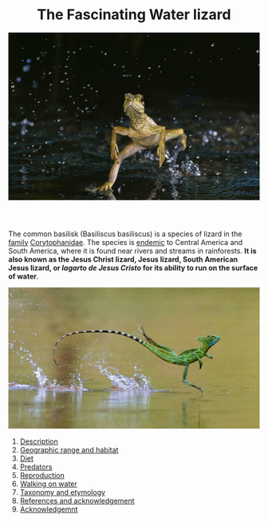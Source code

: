<html>
<header>
   <h1 id="logo">The Fascinating Water lizard</h1>
   <img src="Image A.jpg" alt="">
</header>
<body>
<p>
The common basilisk (Basiliscus basiliscus) is a species of lizard in the <a href="https://en.wikipedia.org/wiki/Family_(biology)">family</a> <a href="https://en.wikipedia.org/wiki/Corytophanidae">Corytophanidae</a>.
The species is <a href="https://en.wikipedia.org/wiki/Endemism">endemic</a> to Central America and South America, where it is found near rivers and streams in rainforests.
<strong>It is also known as the Jesus Christ lizard, Jesus lizard, South American Jesus lizard, or <i lang="spa">lagarto de Jesus Cristo</i> for its ability to run on the surface of water</strong>.</p>
   <img src="Image B.jpg" alt="">
</body>
<footer>
<ol>
   <li>
      <a id="nav-jump" href="Description.html">Description</a>
   </li>
   <li>
      <a id="nav-jump" href="Geographic range and habitat.html">Geographic range and habitat</a>
   </li>
   <li>
      <a id="nav-jump" href="Diet.html">Diet</a>
   </li>
   <li>
      <a id="nav-jump" href="Predators.html">Predators</a>
   </li>
   <li>
      <a id="nav-jump" href="Reproduction.html">Reproduction</a>
   </li>
   <li>
      <a id="nav-jump" href="Walking on water.html">Walking on water</a>
   </li>
   <li>
      <a id="nav-jump" href="Taxonomy and etymology.html">Taxonomy and etymology</a>
   </li>
   <li>
      <a id="nav-jump" href="References and acknowledgement.html">References and acknowledgement</a>
   </li>
   <li>
      <a id="nav-jump" href="Acknowledgement.html">Acknowledgemnt</a>
   </li> 
</ol>
</footer>
</html>
